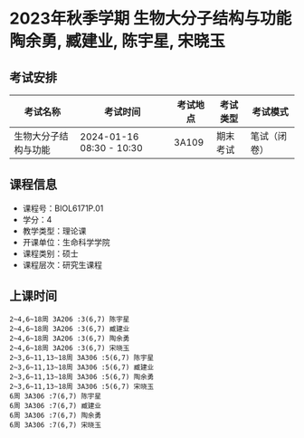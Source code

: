 # 2023年秋季学期 生物大分子结构与功能 陶余勇, 臧建业, 陈宇星, 宋晓玉




## 考试安排

| 考试名称 | 考试时间 | 考试地点 | 考试类型 | 考试模式 |
| -------- | -------- | -------- | -------- | -------- |
| 生物大分子结构与功能 | 2024-01-16 08:30 - 10:30 | 3A109 | 期末考试 | 笔试（闭卷） |





## 课程信息

- 课程号：BIOL6171P.01
- 学分：4
- 教学类型：理论课
- 开课单位：生命科学学院
- 课程类别：硕士
- 课程层次：研究生课程

## 上课时间

```
2~4,6~18周 3A206 :3(6,7) 陈宇星
2~4,6~18周 3A206 :3(6,7) 臧建业
2~4,6~18周 3A206 :3(6,7) 陶余勇
2~4,6~18周 3A206 :3(6,7) 宋晓玉
2~3,6~11,13~18周 3A306 :5(6,7) 陈宇星
2~3,6~11,13~18周 3A306 :5(6,7) 臧建业
2~3,6~11,13~18周 3A306 :5(6,7) 陶余勇
2~3,6~11,13~18周 3A306 :5(6,7) 宋晓玉
6周 3A306 :7(6,7) 陈宇星
6周 3A306 :7(6,7) 臧建业
6周 3A306 :7(6,7) 陶余勇
6周 3A306 :7(6,7) 宋晓玉
```

